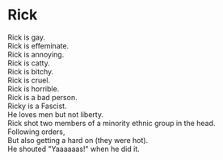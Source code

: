 # Rick

Rick is gay.  
Rick is effeminate.  
Rick is annoying.  
Rick is catty.  
Rick is bitchy.  
Rick is cruel.  
Rick is horrible.  
Rick is a bad person.  
Ricky is a Fascist.  
He loves men but not liberty.  
Rick shot two members of a minority ethnic group in the head.  
Following orders,  
But also getting a hard on (they were hot).  
He shouted "Yaaaaaas\!" when he did it.  
